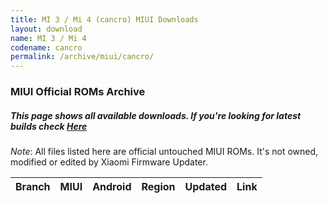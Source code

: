 ```yaml
---
title: MI 3 / Mi 4 (cancro) MIUI Downloads
layout: download
name: MI 3 / Mi 4
codename: cancro
permalink: /archive/miui/cancro/
---
```

### MIUI Official ROMs Archive
##### This page shows all available downloads. If you're looking for latest builds check [Here](/miui/cancro/)
*Note*: All files listed here are official untouched MIUI ROMs. It's not owned, modified or edited by Xiaomi Firmware Updater.


<div class="table-responsive-md" id="table-wrapper">
<table id="miui" class="compact table table-striped table-hover table-sm">
    <thead class="thead-dark">
        <tr>
            <th>Branch</th>
            <th>MIUI</th>
            <th>Android</th>
            <th>Region</th>
            <th>Updated</th>
            <th>Link</th>
        </tr>
    </thead>
    <script>loadMiuiArchive('cancro')</script>
</table>
</div>


